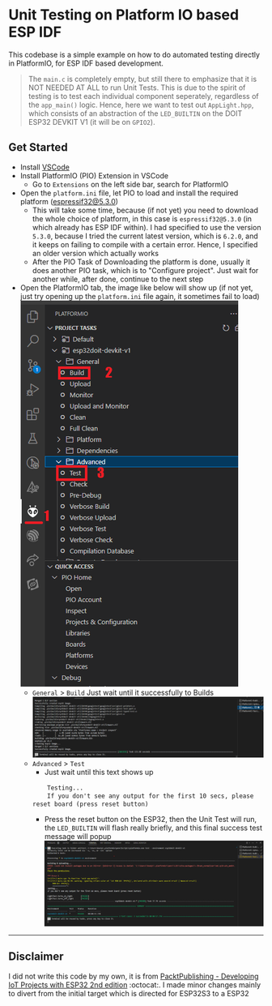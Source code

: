 # Unit Testing on Platform IO based ESP IDF

This codebase is a simple example on how to do automated testing directly in PlatformIO, for ESP IDF based development.

> The `main.c` is completely empty, but still there to emphasize that it is NOT NEEDED AT ALL to run Unit Tests. This is due to the spirit of testing is to test each individual component seperately, regardless of the `app_main()` logic. Hence, here we want to test out `AppLight.hpp`, which consists of an abstraction of the `LED_BUILTIN` on the DOIT ESP32 DEVKIT V1 (it will be on `GPIO2`).

## Get Started
- Install [VSCode](https://code.visualstudio.com/download)
- Install PlatformIO (PIO) Extension in VSCode
    - Go to `Extensions` on the left side bar, search for PlatformIO
- Open the `platform.ini` file, let PIO to load and install the required platform (espressif32@5.3.0)
    - This will take some time, because (if not yet) you need to download the whole choice of platform, in this case is `espressif32@5.3.0` (in which already has ESP IDF within). I had specified to use the version `5.3.0`, because I tried the current latest version, which is `6.2.0`, and it keeps on failing to compile with a certain error. Hence, I specified an older version which actually works
    - After the PIO Task of Downloading the platform is done, usually it does another PIO task, which is to "Configure project". Just wait for another while, after done, continue to the next step
- Open the PlatformIO tab, the image like below will show up (if not yet, just try opening up the `platform.ini` file again, it sometimes fail to load)
    ![](docs/project-tasks.png)
    - `General` > `Build` Just wait until it successfully to Builds
        ![](docs/success-build.png)
    - `Advanced` > `Test`
        -  Just wait until this text shows up
        ```
            Testing...
            If you don't see any output for the first 10 secs, please reset board (press reset button)
        ```
        - Press the reset button on the ESP32, then the Unit Test will run, the `LED_BUILTIN` will flash really briefly, and this final success test message will popup
        ![](docs/success-test.png)

---
## Disclaimer
I did not write this code by my own, it is from [PacktPublishing - Developing IoT Projects with ESP32 2nd edition](https://github.com/PacktPublishing/Developing-IoT-Projects-with-ESP32-2nd-edition) :octocat:. I made minor changes mainly to divert from the initial target which is directed for ESP32S3 to a ESP32